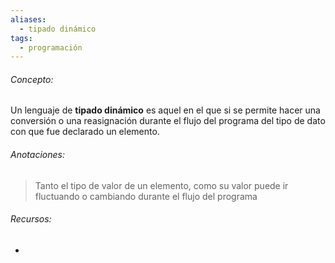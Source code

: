 ```yaml
---
aliases:
  - tipado dinámico
tags:
  - programación
---
```

###### Concepto:

Un lenguaje de **tipado dinámico** es aquel en el que si se permite hacer una conversión o una reasignación durante el flujo del programa del tipo de dato con que fue declarado un elemento. 

###### Anotaciones:

> Tanto el tipo de valor de un elemento, como su valor puede ir fluctuando o cambiando durante el flujo del programa

###### Recursos:

- 
